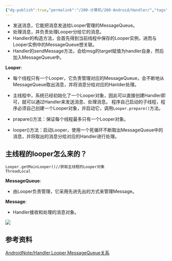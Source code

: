 ```yaml
---
{"dg-publish":true,"permalink":"/200-计算机/260-Android/Handler/","tags":["Android"],"noteIcon":""}
---
```


-   发送消息，它能把消息发送给Looper管理的MessageQueue。
-   处理消息，并负责处理Looper分给它的消息。
-   Handler的构造方法，会首先得到当前线程中保存的Looper实例，进而与Looper实例中的MessageQueue想关联。　
-   Handler的sendMessage方法，会给msg的target赋值为handler自身，然后加入MessageQueue中。　　 　　　

**Looper**:

-   每个线程只有一个Looper，它负责管理对应的MessageQueue，会不断地从MessageQueue取出消息，并将消息分给对应的Hanlder处理。 　
    
-   主线程中，系统已经初始化了一个Looper对象，因此可以直接创建Handler即可，就可以通过Handler来发送消息、处理消息。 程序自己启动的子线程，程序必须自己创建一个Looper对象，并启动它，调用`Looper.prepare()`方法。
    
-   prapare()方法：保证每个线程最多只有一个Looper对象。 　
    
-   looper()方法：启动Looper，使用一个死循环不断取出MessageQueue中的消息，并将取出的消息分给对应的Handler进行处理。 　

## 主线程的looper怎么来的？
```
Looper.getMainLooper()//获取主线程的Looper对象
ThreadLocal
```

**MessageQueue**:

-   由Looper负责管理，它采用先进先出的方式来管理Message。　

**Message**:

-   Handler接收和处理的消息对象。

![](https://imgur.com/2vg53fk.png)

## 参考资料
[AndroidNote/Handler,Looper,MessageQueue关系](https://github.com/linsir6/AndroidNote/blob/master/AndroidNote/Android%E5%9F%BA%E7%A1%80/Handler,Looper,MessageQueue%E5%85%B3%E7%B3%BB.md)